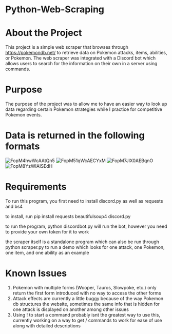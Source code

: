 # Python-Web-Scraping

# About the Project
This project is a simple web scraper that browses through https://pokemondb.net/ to retrieve data on Pokemon attacks, items, abilities, or Pokemon. The web scraper was integrated with a Discord bot which allows users to search for the information on their own in a server using commands.

# Purpose
The purpose of the project was to allow me to have an easier way to look up data regarding certain Pokemon strategies while I practice for competitive Pokemon events.

# Data is returned in the following formats


![FopM4hwWcAAtQn5](https://user-images.githubusercontent.com/115382866/218520550-90e8a3df-8457-417b-9f0d-3c5ad4eb5dea.png)
![FopM51qWcAECYxM](https://user-images.githubusercontent.com/115382866/218520592-83e63a7d-3378-4132-a709-9d15dbbb2cef.png)
![FopM7JlX0AEBqnO](https://user-images.githubusercontent.com/115382866/218520604-5b62e7aa-89c8-445b-b6da-bc000bf04548.png)
![FopM8YzWIAISEdH](https://user-images.githubusercontent.com/115382866/218520610-f3d7de7c-62ef-4105-b77a-406204042ae8.png)

# Requirements
To run this program, you first need to install discord.py as well as requests and bs4

to install, run pip install requests beautifulsoup4 discord.py

to run the program, python discordbot.py will run the bot, however you need to provide your own token for it to work

the scraper itself is a standalone program which can also be run through python scraper.py to run a demo which looks for one attack, one Pokemon, one item, and one ability as an example

# Known Issues
1. Pokemon with multiple forms (Wooper, Tauros, Slowpoke, etc.) only return the first form introduced with no way to access the other forms
2. Attack effects are currently a little buggy because of the way Pokemon db structures the website, sometimes the same info that is hidden for one attack is displayed on another among other issues
3. Using ! to start a command probably isnt the greatest way to use this, currently working on a way to get / commands to work for ease of use along with detailed descriptions
